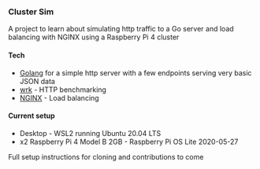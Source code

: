 ### Cluster Sim

A project to learn about simulating http traffic to a Go server and load balancing with NGINX using a Raspberry Pi 4 cluster

#### Tech
- [Golang](https://golang.org/) for a simple http server with a few endpoints serving very basic JSON data
- [wrk](https://github.com/wg/wrk) - HTTP benchmarking
- [NGINX](https://www.nginx.com/) - Load balancing

#### Current setup
- Desktop - WSL2 running Ubuntu 20.04 LTS
- x2 Raspberry Pi 4 Model B 2GB - Raspberry Pi OS Lite 2020-05-27

Full setup instructions for cloning and contributions to come